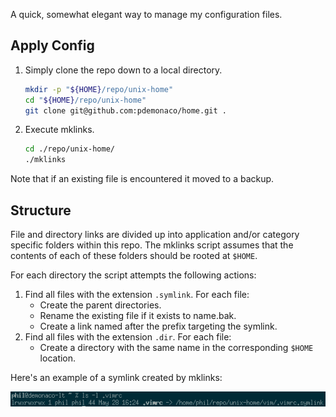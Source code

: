 A quick, somewhat elegant way to manage my configuration files. 

## Apply Config

1. Simply clone the repo down to a local directory.

    ```bash
    mkdir -p "${HOME}/repo/unix-home"
    cd "${HOME}/repo/unix-home"
    git clone git@github.com:pdemonaco/home.git .
    ```
2. Execute mklinks.

    ```bash
    cd ./repo/unix-home/
    ./mklinks
    ```

Note that if an existing file is encountered it moved to a backup.

## Structure

File and directory links are divided up into application and/or category specific folders within this repo. The mklinks script assumes that the contents of each of these folders should be rooted at `$HOME`. 

For each directory the script attempts the following actions:

1. Find all files with the extension `.symlink`. For each file:
    * Create the parent directories.
    * Rename the existing file if it exists to name.bak.
    * Create a link named after the prefix targeting the symlink. 
2. Find all files with the extension `.dir`. For each file:
    * Create a directory with the same name in the corresponding `$HOME` location.
 
Here's an example of a symlink created by mklinks:

![VimRC File](img/example-symlink.png)
